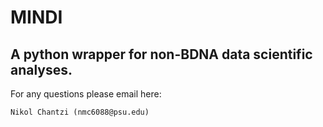 # MINDI

## A python wrapper for non-BDNA data scientific analyses.

For any questions please email here:

```
Nikol Chantzi (nmc6088@psu.edu)
```

